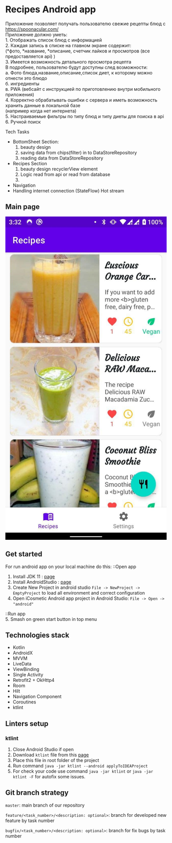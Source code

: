 # Recipes Android app
Приложение позволяет получать пользователю свежие рецепты блюд с  
https://spoonacular.com/  
Приложение должно уметь:  
    1. Отображать список блюд с информацией  
    2. Каждая запись в списке на главном экране содержит:  
    (*фото, *название, *описание, счетчик лайков и просмотров (все предоставляется api) )  
    3. Имеется возможность детального просмотра рецепта  
        В подробнее, пользователю будут доступны след возможности:  
        а. Фото блюда,название,описание,список диет, к которому можно отнести это блюдо  
        б. ингредиенты  
        в. PWA (вебсайт с инструкцией по приготовлению внутри мобильного приложения)  
    4. Корректно обрабатывать ошибки с сервера и иметь возможность хранить данные в локальной базе  
    (например когда нет интернета)  
    5. Настраиваемые фильтры по типу блюд и типу диеты для поиска в api  
    6. Ручной поиск  

Tech Tasks
* BottomSheet Section:
    1. beauty design
    2. saving data from chips(filter) in to DataStoreRepository
    3. reading data from DataStoreRepository
* Recipes Section
    1. beauty design recyclerView element
    2. Logic read from api or read from database
    3.
* Navigation
* Handling internet connection (StateFlow) Hot stream

## Main page  
![image](https://github.com/aiserrock/Recipes/blob/master/png/main_screen.jpg)

## Get started
For run android app on your local machine do this:
::Open app  
1. Install JDK 11 : [page](https://www.oracle.com/java/technologies/javase-jdk11-downloads.html)  
2. Install AndroidStudio : [page](https://developer.android.com/studio)  
3. Create New Project in android studio `File -> NewProject -> EmptyProject` to load all environment and correct configuration  
4. Open iCosmetic Android app project in Android Studio: `File -> Open -> "android"`    

::Run app  
5. Smash on green start button in top menu

## Technologies stack

- Kotlin
- AndroidX
- MVVM
- LiveData
- ViewBinding
- Single Activity
- Retrofit2 + OkHttp4
- Room
- Hilt
- Navigation Component
- Coroutines
- ktlint

## Linters setup

### ktlint

1. Close Android Studio if open
2. Download `ktlint` file from this [page](https://github.com/pinterest/ktlint/releases)
3. Place this file in root folder of the project
4. Run command `java -jar ktlint --android applyToIDEAProject` 
5. For check your code use command `java -jar ktlint` or `java -jar ktlint -F` for autofix some issues.

## Git branch strategy

`master`: main branch of our repository

`feature/<task_number>/<description: optional>`: branch for developed new feature by task number

`bugfix/<task_number>/<description: optional>`: branch for fix bugs by task number
